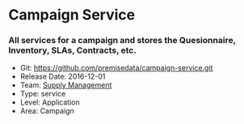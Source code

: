 # Campaign Service
### All services for a campaign and stores the Quesionnaire, Inventory, SLAs, Contracts, etc.
* Git: https://github.com/premisedata/campaign-service.git
* Release Date: 2016-12-01
* Team: [Supply Management](./../teams/supply.md)
* Type: service
* Level: Application
* Area: Campaign
